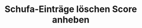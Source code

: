 ---
layout: topic
style_id: topic
title: Schufa-Einträge löschen Score anheben
description: >-
  Erfolgreich Schufa*-Einträge löschen und Schufa*-Score verbessern.
  Rechtsanwalt Dr. Sven Tintemann berät  und kämpft für Sie im Schufa*-Recht.
header_titel: Schufa*-Einträge löschen und Score anheben
header_image: /uploads/theme-schufa1.jpg
erfolge:
  - zahl: 700+
    text: Fälle zur SCHUFA* bearbeitet
  - zahl: 200+
    text: Klagen eingereicht
  - zahl: 20+
    text: Medienberichte zu Erfolgen
intro_titel: 'Nicht sicher, was auf Sie zutrifft?'
intro_text_markdown: >-
  Erhalten Sie eine erste Empfehlung zu Ihrer Situation sofort mit unserem
  kostenlosen und unverbindlichen Selbst-Check. Einem von unseren Experten
  entwickelten Online-Tool.&nbsp;
intro_link_text: Machen Sie den Selbst-Check
intro_link: /schufa-beratung
abschnitte:
  - abschnitt_template: weiss_bild_links
    titel:
    text_markdown:
    image:
    cta: true
  - abschnitt_template: box_hell
    titel: Negativeintrag löschen
    text_markdown: >-
      Die meisten in Deutschland lebenden Menschen registrieren früher oder
      später, dass es die Schufa Holding AG (auch bekannt als Schutzgemeinschaft
      für die allgemeine Kreditsicherung, oder wie hier fortan: SCHUFA) und
      andere Wirtschaftsauskunfteien wie z.B. die infoscore Consumer Data GmbH
      oder die Creditreform Boniversum GmbH gibt. Das dahinterstehende Konzept
      dieser Unternehmen ist so simpel wie weitreichend:


      ### Was machen eigentlich Auskunfteien?


      Das entsprechende Unternehmen (auch Auskunftei genannt) sammelt
      zahlungsrelevante Daten über eine Person und errechnet anhand dieser
      Daten, wie wahrscheinlich es ist, dass die Person ihre
      Zahlungsverpflichtung erfüllt (sog. Score, Scorewert oder auch Scoring).
      Dabei besteht die Schufa Holding AG als Gemeinschaftseinrichtung der
      kreditgebenden Wirtschaft. Die Kunden und Mitglieder der Schufa Holding AG
      sind vor allem Unternehmen der Wirtschaft, die ihren Kunden Darlehen oder
      Verträge mit langen Laufzeiten gewähren und daher auf deren Bonität
      wesentlichen Wert legen.


      ### Was ist ein Score?


      Eine Abfrage dieser Daten und eines bereichsspezifischen Scores findet
      z.B. immer dann statt, wenn man ein neues Konto eröffnen, ein Darlehen
      aufnehmen oder eine Bestellung auf Rechnung bezahlen möchte. Auch im
      Telekommunikationssektor und in anderen Bereichen wird der Score
      berücksichtigt. Mittlerweile verlangen auch viele Vermieter eine
      Schufa-Auskunft, welche in der Vorgabe von Mietwohnungen und dem Abschluss
      von Mietverträgen berücksichtigt wird.


      ### Negativeintrag und schlechter Score


      Ins Bewusstsein der meisten Verbraucher rückt die Tätigkeit der Schufa
      Holding AG dann, wenn ein Negativeintrag oder ein schlechter Scorewert das
      angestrebte Ergebnis verhindert und man beispielsweise kein Darlehen
      bekommt. Im Folgenden soll ein Überblick rund um alle Fragen zu sog.
      Negativeinträgen gegeben werden.
    image:
    cta: true
  - abschnitt_template: weiss_bild_links
    titel: Was ist ein Schufa-Eintrag? Was sind die Folgen?
    text_markdown: >-
      Die Schufa Holding AG erhält als Auskunftei von unterschiedlichen
      Vertragspartnern umfassende Informationen über das Zahlungsverhalten von
      Kunden. Dabei werden sowohl positive Merkmale (z.B. wenn ein Kredit
      pünktlich zurückgezahlt wurde) als auch neutrale Merkmale (z.B. Alters-
      und Adressabfragen) gespeichert. Nicht berücksichtigt werden dabei Daten
      wie z.B. das Gehalt einer Person oder ob diese einer Erwerbstätigkeit
      nachgeht.


      ### Negativeinträge sind oft entscheidend


      Die entscheidende Komponente bildet für viele Betroffene jedoch das
      Stichwort „Negativeintrag“. Dabei handelt es sich um Informationen
      darüber, dass eine Person ihrer Zahlungsverpflichtung nicht nachgekommen
      ist, also beispielsweise ein Kredit nicht zurückbezahlt oder eine Rechnung
      nicht ausgeglichen wurde. Auch diese Informationen über offene Forderungen
      werden von den Gläubigern in der jeweiligen Auskunftei gespeichert.


      ### Berechnung des Score ist geheim


      Anhand aller gespeicherten Informationen berechnet die Schufa Holding AG
      jedes Quartal einen Score für die betroffene Person. Dieser
      Wahrscheinlichkeitswert wird sowohl allgemein als auch branchenspezifisch
      berechnet. Wie genau die einzelnen Merkmale berücksichtigt werden, ist und
      bleibt aufgrund einer Entscheidung des [Bundesgerichtshofes ein
      Geheimnis](https://web.de/magazine/wirtschaft/schufa-kreditformel-bleibt-geheim-18560738).
      Fakt ist jedoch, dass die einzelnen Scores über Vergleichsgruppen
      ermittelt und durch einen Negativeintrag massiv beeinflusst werden.


      ### Negativeintrag hat Folgen für Verbraucher


      Ein negativer Schufa-Eintrag wird auch als sog. Negativmerkmal
      beschrieben. Dabei wird dieser Eintrag von der Schufa Holding AG nicht nur
      gespeichert, sondern es werden auch die zu ihr gehörenden Vertragspartner
      darüber informiert, dass dieses negative Merkmal besteht. Ein negativer
      Schufa-Eintrag kann deshalb dazu führen, dass Kreditkarten und Kredite
      gekündigt werden.


      Auch wenn eine solche Kündigung nicht immer der Fall ist, bestehen ab der
      Eintragung eines Negativmerkmals wahrscheinlich für den Betroffenen
      Probleme in der Zukunft. Unternehmen stellen in vielen Kontexten eine
      Anfrage bei der Schufa Holding AG, um sich Informationen aus einer
      Auskunftei zu beschaffen. Dies gilt sowohl beim Kauf auf Rechnung in einem
      Onlinehandel, als auch bei der Eröffnung eines Kontos, der Anfrage von
      Krediten, der Finanzierung von Autos, usw. Das bedeutet konkret, dass die
      zukünftige wirtschaftliche Handlungsfähigkeit massiv eingeschränkt ist.


      Letztlich entscheidet die Schufa Holding AG selbst nicht über die
      Gewährung von Krediten o.ä., jedoch verlassen sich viele Unternehmen auf
      die Informationen der Schufa Holding AG. Die Folge ist daher meistens,
      dass in den soeben benannten Bereichen kein Vertragsabschluss bzw. keine
      Zahlung auf Rechnung o.ä. mehr möglich sein wird.
    image: /uploads/money-2724235_640.jpg
    cta: true
  - abschnitt_template: weiss_bild_links
    titel: Wann bekommt man einen Schufa-Eintrag?
    text_markdown: >-
      Ob und wann man einen negativen Schufa-Eintrag bekommt hängt von
      verschiedenen Faktoren ab.


      ### Wo ist Datenschutz gesetzlich geregelt?


      Die Rechtsgrundlage für einen Eintrag bei einer Auskunftei findet sich in
      der Datenschutzgrundverordnung (kurz: DSGVO). Dort ist in Art. 6 Abs. 1
      DSGVO geregelt, wann eine Datenverarbeitung erfolgen darf. Zumeist muss
      dafür eine sog. Interessenabwägung durchgeführt werden (Art. 6 Abs. 1 lit.
      f) DSGVO). Das hei&szlig;t, dass Ihre Interessen (z.B. Geschichte vor dem
      Eintrag, Rückzahlungsmodalitäten, Interesse an Geheimhaltung, etc.) mit
      den Interessen der Kreditwirtschaft abgewogen werden.


      Voraussetzung ist in jedem Fall, dass es zu einer Vertragsstörung gekommen
      sein muss. Das bedeutet im Normalfall, dass eine offene Forderung trotz
      Fälligkeit nicht bezahlt wurde.


      ### Welche Voraussetzungen gibt es?


      Bevor man einen Schufa-Eintrag bekommt, müssen aber weitere
      Voraussetzungen erfüllt werden. Bis zur Einführung der DSGVO im Jahr 2018,
      bestand in &sect; 28a Absatz 1 Bundesdatenschutzgesetz (kurz: BDSG a.F.)
      ein fester Katalog an Voraussetzungen, wann eine Datenübermittlung
      erfolgen darf. Obgleich die Voraussetzungen für die Datenübermittlung in
      der neuen Norm im BDSG (&sect; 31 Abs. 2 BDSG) nicht mehr explizit
      geregelt werden, orientiert sich die Praxis bislang auch weiterhin an dem
      alten „Fünferkatalog“.


      Nach dem „Fünferkatalog“ des Bundesdatenschutzgesetzes galten folgende
      Voraussetzungen, von denen nur eine Voraussetzung vorliegen muss. In
      einfachen Worten reichen folgende Merkmale aus:


      Es muss ein rechtskräftiger Titel, wie z.B. ein Vollstreckungsbescheid
      oder ein Gerichtsurteil vorliegen. (&sect; 28 a Abs. 1 Nr. 1 BDSG a.F. /
      jetzt &sect; 31 Abs. 2 Nr. 1 BDSG)


      Die Forderung ist Bestandteil eines Insolvenzverfahrens und dort zur
      Tabelle eingetragen worden. (&sect; 28 a Abs. 1 Nr. 2 BDSG a.F. / jetzt
      &sect; 31 Abs. 2 Nr. 2 BDSG)


      Der Betroffene hat die Forderung ausdrücklich anerkannt. (&sect; 28 a Abs.
      1 Nr. 3 BDSG a.F. / jetzt &sect; 31 Abs. 2 Nr. 3 BDSG)


      Wegen der Zahlungsausfälle wurde der Betroffene mindestens zwei Mal
      gemahnt, wobei er auf die bevorstehende Datenübermittlung hingewiesen
      wurde und der Forderung nicht widersprochen hat. (&sect; 28 a Abs. 1 Nr. 4
      BDSG a.F. / jetzt &sect; 31 Abs. 2 Nr. 4 BDSG)


      Das Vertragsverhältnis kann fristlos gekündigt werden und der Betroffene
      wurde auf den möglichen Eintrag hingewiesen. (&sect; 28 a Abs. 1 Nr. 5
      BDSG / jetzt &sect; 31 Abs. 2 Nr. 5 BDSG)


      Es kommt jedoch vor, dass Unternehmen diese Voraussetzungen nicht
      beachten, bevor sie eine Forderung an eine Auskunftei melden. Unter der
      DSGVO gibt es nunmehr auch Raum für die Einmeldung besonderer Einzelfälle.
      Gleichzeitig führt das Erfüllen des „Fünferkatalogs“ nicht automatisch zu
      einer berechtigten Einmeldung. Hier hilft oft die konkrete Prüfung durch
      einen Rechtsanwalt mit einer Spezialisierung auf Datenschutz, um die
      Vorraussetzungen für einen Widerruf prüfen zu lassen.
    image:
    cta: false
  - abschnitt_template: box_dunkel
    titel: Wie verhindert man einen Negativeintrag?
    text_markdown: >-
      Der beste Schutz gegen einen Negativeintrag ist natürlich, seine
      Rechnungen rechtzeitig und vollständig zu begleichen. Wenn dies aus
      irgendwelchen Gründen mal nicht möglich sein sollte, gibt es dennoch
      einige Ma&szlig;nahmen, die dabei helfen können, sich gegen einen
      Negativeintrag zu schützen.


      ### Bestreiten einer offenen Forderung


      Zunächst sollten eine Forderung, wenn Sie in der konkreten Form nicht
      nachvollziehbar ist, immer bei der Gegenseite bestritten werden. Sollte
      die Gegenseite einen Mahnbescheid beantragt haben, ist hiergegen unbedingt
      Widerspruch einzulegen bzw. die Forderung auszugleichen um einen Eintrag
      bei der Schufa Holding AG zu verhindern. Schufa-Einträge zu titulierten
      Forderungen sind am schwierigsten zur Löschung zu bringen, da ein
      Vollstreckungsbescheid oder ein Urteil ein enorm hohes Beweispotenzial
      haben.


      ### Ratenzahlungsvereinbarung sinnvoll


      In jedem Stadium ist es sinnvoll eine Ratenzahlungsvereinbarung mit ihrem
      Gläubiger abzuschlie&szlig;en. Nach der Rechtsprechung des [LG
      Braunschweig (Urt. v. 28.06.2013, Az.: 9 O
      2394/12)](https://www.anwalt.de/rechtstipps/schufa-loeschung-bei-ratenzahlungsvereinbarung-notwendig_046554.html)
      und weiterer Gerichte führt eine solche Vereinbarung dazu, dass nur die
      konkrete Rate und nicht die gesamte Forderung fällig ist. Das bedeutet,
      dass eine Bank oder ein anderer Gläubiger (wie z.B. ein
      Inkassounternehmen, eine Telekommunikationsanbieter oder ein anderer
      Vertragspartner) ab diesem Zeitpunkt keinen Negativeintrag über die
      gesamte Forderung vornehmen darf. Das kann auch dann helfen, wenn zwar
      vorher ein Eintrag vorgenommen wurde, dieser aber unter einem Fehler
      leidet, weil der Betroffene beispielsweise nicht auf die bevorstehende
      Datenübermittlung (und damit in der Konsequenz über den negativen Eintrag)
      informiert wurde.


      ### Anwalt einschalten und Beratung zu Datenschutz und DSGVO einholen


      Auch hier ist oftmals die Einschaltung eines Rechtsanwalts zu empfehlen,
      der sich mit seiner Kanzlei auf das Datenschutzrecht spezialisiert hat.
      Dieser kann meist schnell nach Durchsicht Ihrer Selbstauskunft, die jetzt
      nach der DSGVO auch Datenkopie hei&szlig;t, Hilfe leisten, Fehler erkennen
      und eine fachkundige Beratung durchführen.
    image:
    cta: true
  - abschnitt_template: banner_bild_rechts
    titel: Kostenlos SCHUFA* Eintrag abfragen
    text_markdown: >-
      Nach den gesetzlichen Grundlagen (Art. 15 DSGVO) hat jeder das Recht, eine
      kostenlose Auskunft bezüglich seiner bei der SCHUFA* Holding AG
      gespeicherten Daten zu bekommen. Das dazu gehörige Bestellformular für die
      kostenlose Auskunft findet man nach einigem Suchen auf der Seite der
      SCHUFA* Holding
      AG&nbsp;[hier](https://www.meineschufa.de/site-11_3_1?dako_token=7529d9814b8310c32cf7ac3a011e8523).


      Es gibt darüber hinaus auch kostenpflichtige Angebote der SCHUFA* Holding
      AG, mit welchen man seine Daten jederzeit online einsehen kann. Auch in
      ausgesuchten
      [Bankfilialen](https://www.meineschufa.de/index.php?site=14_3) kann man
      eine Schufa*-Auskunft gegen eine Gebühr von 29,95 Euro (Stand 14.02.2019)
      erhalten.


      * Es reicht normalerweise aus, wenn man die kostenlose Auskunft – genannt
      Datenkopie gem. Art. 15 DSGVO - bei der SCHUFA* Holding AG beantragt. Dies
      sollte man einmal pro Jahr tun, um sicher zu gehen, dass man keinen
      negativen Eintrag hat und um ggf. dokumentieren zu können, dass dieser
      Zustand vorhanden war.


      * Diverse Anbieter im Internet bieten an, eine SCHUFA* Selbstauskunft
      gegen eine Gebühr für Sie zu organisieren. Es ist davon abzuraten, an
      andere Stellen als bei der SCHUFA* Holding AG selbst oder in einer
      Bankfiliale Geld für eine Selbstauskunft Geld zu investieren. Externe
      Anbieter verkaufen Ihnen ggf. eine Dienstleistung, die für Sie sonst bei
      direkter Abfrage bei der SCHUFA* Holding AG günstiger oder sogar
      kostenfrei erfolgt.
    image: /uploads/data-858360-640-5.jpg
    cta: false
  - abschnitt_template: weiss_bild_links
    titel: Wie lange besteht ein SCHUFA* Eintrag?
    text_markdown: >-
      Viele Betroffene wissen nicht, dass ein SCHUFA* Eintrag nicht sofort mit
      dem Ausgleich, also der Bezahlung einer offenen Forderung an den Gläubiger
      zur Löschung gebracht wird. Dies liegt daran, dass der SCHUFA* Eintrag von
      dem einmeldenden Unternehmen gegenüber der SCHUFA* Holding AG lediglich
      für erledigt, also bezahlt, erklärt wird.


      ### Löschung drei Jahren nach Erledigung


      Um die anderen Vertragspartner ausreichend zu schützen, werden die
      Informationen auch nach dem Ausgleich der Forderung bei der
      Scorewertberechnung berücksichtigt. Eine Löschung des SCHUFA* Eintrages
      erfolgt in der Regel taggenau nach Ablauf von 3 Jahren nach Zahlung. Dies
      geschieht automatisch ohne Zutun des Kunden. Detaillierte Löschungsfristen
      wurden für alle Wirtschaftsauskunfteien in Deutschland anhand eines
      [freiwilligen
      Verhaltenskodex](http://www.handelsauskunfteien.de/index.php?id=47&amp;no_cache=1)
      vereinbart, welcher die Vorschrift des Art. 17 Abs. 1 DSGVO konkretisiert.
      Dieses Vorgehen ist vom europäischen Gesetzgeber explizit gewollt (vgl.
      Art. 40 DSGVO).


      ### Beispiel für Löschung eines Eintrags bei der Schufa


      Im konkreten Beispiel könnte das so aussehen: Herr A. hat ein Darlehen bei
      der B-Bank nicht zurückbezahlt. Deshalb hat die B-Bank im Mai 2016 einen
      Vollstreckungsbescheid über 4.937,00 Euro gegen den Herrn A beantragt und
      zu dieser Forderung einen&nbsp; SCHUFA* Eintrag veranlasst. Als Herr A im
      Dezember 2016 keinen neuen Kredit bekommt, zahlt er die offene Forderung
      über 4.937,00 Euro im Januar 2017 vollständig zurück. Daraufhin wird die
      B-Bank die Forderung bei der SCHUFA* als erledigt vermerken, sodass der
      negative SCHUFA* Eintrag nicht mehr „offen“ ist. Aufgrund der gesetzlichen
      Speicherfristen bleibt der SCHUFA* Eintrag aber bis Januar 2020 bestehen.
      Solange wird er auch bei der Berechnung des Scores berücksichtigt und
      wirkt sich somit auch auf die wirtschaftliche Handlungsfähigkeit aus.


      ### Hilfe vom Anwalt oft ratsam


      Hilfe zum Thema Datenschutz, auch in Bezug auf die Fristen für die
      Löschung eines Eintrags, finden Sie bei der Kanzlei AdvoAdvice
      Rechtsanwälte mbB aus Berlin. Hier kann meist nach kurzer Prüfung Ihrer
      Selbstauskunft beurteilt werden, ob Fehler bei der Meldung an die
      Auskunftei passiert sind und wann Einträge regulär zu löschen sind.
    image: /uploads/batch-books-document-education-357514.jpg
    cta: true
  - abschnitt_template: box_dunkel
    titel: SCHUFA* Eintrag löschen lassen
    text_markdown: >-
      Nach alledem stellt sich für viele Betroffene die Frage, ob man einen
      negativen SCHUFA* Eintrag vorzeitig löschen lassen kann.


      ### Widerruf und Löschung von Negativeinträgen


      Dabei gilt es eine juristische Spitzfindigkeit zu berücksichtigen: Die
      einzelnen Gläubiger, denen Sie als Kunde etwas schulden, können einen
      negativen SCHUFA* Eintrag gar nicht selbst löschen. Diese können den
      Schufa Eintrag nur widerrufen, also die SCHUFA* zur Löschung auffordern,
      indem sie einen Widerruf der ursprünglich erfolgen Datenverarbeitung
      erklären.


      Die SCHUFA* selbst geht davon aus, dass sie nicht verpflichtet ist, die
      Daten im Anschluss an einen Widerruf zu löschen. Vielmehr kann die
      Speicherung bestehen bleiben, wenn die SCHUFA* gesicherte Kenntnis über
      den Hintergrund des negativen SCHUFA* Eintrages erlangt hat und davon
      ausgeht, dass kein Grund zum Widerruf besteht.


      Ob und inwiefern die SCHUFA* eine [eigene
      Prüfungskompetenz](/uploads/tintemann-de/PRev-2016-343-ff.-Scoring-Transparenz-Schufa-Holding-AG.pdf)
      (in dem Fachartikel unter dem Stichwort „berechtigtes Interesse“ auf Seite
      4 abgehandelt) hat, ist eine Frage, zu der sich aus unserer Sicht keine
      direkte Antwortung im Bundesdatenschutzgesetz oder in der
      Datenschutzgrundverordnung findet und zu der es deshalb durchaus
      unterschiedliche rechtliche Ansichten gibt.


      ### a) SCHUFA* Eintrag: Löschen durch die SCHUFA* selbst


      Aufgrund der soeben beschriebenen Frage der Prüfungskompetenz, kommt es
      aber auch immer wieder zu dem gegenteiligen Ergebnis durch die SCHUFA. Es
      sind zahlreiche Fälle bekannt, in denen negative SCHUFA* Einträge von der
      SCHUFA* selbst gelöscht wurden. Dies passiert in der Regel dann, wenn die
      einmeldende Stelle die Einmeldevoraussetzungen nach Art. 6 Abs. 1 DSGVO
      (&sect; 28a Abs. 1 BDSG a.F. / &sect; 31 Abs. 2 BDSG) nicht nachweisen
      kann. Erfahrungsgemä&szlig; betrifft dies aber nur eine geringe Anzahl von
      Fällen.


      ### Tipp vom Rechtsanwalt


      Wenn Sie die SCHUFA* selbst kontaktieren, dann ist nahezulegen, auf eine
      angemessene Formulierung und einen höflichen Grundton zurückzugreifen.
      Hass-Tiraden haben quasi noch nie zum Erfolg geführt und lassen womöglich
      die Bereitschaft beim zuständigen Sachbearbeiter zu einer vorzeitigen
      Löschung massiv sinken. Damit festigen Sie den aktuellen schlechten
      Zustand und machen einem möglicherweise später tätigen Rechtsanwalt das
      Leben schwerer.


      ### b) [SCHUFA* Eintrag: Löschen durch
      Musterbrief](https://www.google.de/search?rlz=1C1QJDB_enDE631DE631&amp;q=schufa+eintrag+l%C3%B6schen+musterbrief&amp;sa=X&amp;ved=0ahUKEwjfqs_2k_TUAhUFC8AKHbhnAoUQ1QIIdCgF)


      Im Internet sind viele Angebote vorhanden, welche einen Musterbrief zur
      Löschung eines SCHUFA* Eintrages anbieten. Für einen solchen Musterbrief
      sollten Sie grundsätzlich niemals Geld ausgeben.


      Viele dieser Briefe beinhalten zwar richtige Hinweise und zitieren
      Urteile. Sie gaukeln dem Laien jedoch auch vor, dass ein negativer Schufa
      Eintrag immer zu löschen ist. Dies ist allerdings leider nicht der Fall\!


      Sicherlich kann man den freundlichen aber bestimmten Kontakt zu dem
      eintragenden Unternehmen suchen. Wenn man dabei auf Granit bei&szlig;t,
      ist es aber empfehlenswert, sich Hilfe von einem Anwalt zu holen.


      Gerade in diesem Kontext gelten die Sprichwörter „Man sieht nur was man
      wei&szlig;“ und „Man sollte nicht alles glauben, was im Internet steht“.


      Gerade bei den vielfältigen unterschiedlichen Sachverhalten, welche zu
      einem&nbsp; SCHUFA* Eintrag führen können, ist es wichtig, eine Prüfung
      des Einzelfalles vorzunehmen. Dies ist über einen Musterbrief effektive
      Hilfe gerade nicht möglich.


      Zudem fehlt es Anbietern von Musterbriefen meist an der notwendigen
      Erlaubnis zur Rechtsberatung, weshalb Sie dort eben auch nicht beraten,
      sondern nur mit Mustern ohne Beratung und Hilfe zur konkreten Anpassung
      auf Ihren Fall abgespeist werden.


      ### c) [SCHUFA* Eintrag:
      Löschen](https://www.google.de/search?rlz=1C1QJDB_enDE631DE631&amp;q=schufa+eintrag+l%C3%B6schen+musterbrief&amp;sa=X&amp;ved=0ahUKEwjfqs_2k_TUAhUFC8AKHbhnAoUQ1QIIdCgF)
      nach Erledigung


      Wie zuvor bereits erwähnt, muss ein SCHUFA* Eintrag nicht unmittelbar nach
      der Erledigung gelöscht werden. Die Grundregel ist, dass der negative
      Eintrag noch weitere drei Jahre nach der Erledigung bei der Auskunftei
      bestehen bleibt (z.B. Erledigung im März 2017 – Automatische Löschung zum
      März 2020).


      Die SCHUFA* hatte bist zur Einführung der DSGVO eine interne Richtlinien,
      wonach sie sich verbindlich dazu bereit erklärte, Forderungen unmittelbar
      nach der Erledigung zur Löschung zu bringen, wenn bestimmte
      Voraussetzungen erfüllt sind. Diese interne Richtlinie existiert in dieser
      Form seit dem 25.05.2018 nicht mehr. Vielmehr kann jetzt nur eine Prüfung
      im Einzelfall zu einer vorzeitigen Löschung führen.


      #### Tipp aus der Praxis


      Sollten Sie Kenntnis von einem negativen SCHUFA* Eintrag erlangen, dann
      sollte die dazugehörige Forderung schnellstmöglich bezahlt werden. Dies
      kann auch „ohne Anerkennung einer Rechtspflicht“ geschehen, wenn die
      konkrete Forderung der Höhe nach nicht stimmt oder andere Rechtsfragen
      rund um die Forderung im Raum stehen.


      ### d) [SCHUFA* Eintrag: Löschen durch
      Rechtsanwalt](https://www.google.de/search?rlz=1C1QJDB_enDE631DE631&amp;q=schufa+eintrag+l%C3%B6schen+musterbrief&amp;sa=X&amp;ved=0ahUKEwjfqs_2k_TUAhUFC8AKHbhnAoUQ1QIIdCgF)


      Der einzig sichere Weg herauszufinden, ob ein SCHUFA* Eintrag gelöscht
      oder widerrufen werden muss, ist die Beauftragung eines Rechtsanwalts mit
      Expertise in Rechtsfragen im Bereich SCHUFA* und Datenschutz.


      Gerade aufgrund der Masse an scheinbar kostengünstigen Angeboten und
      Vorschlägen, welche häufig nicht zum Erfolg führen, kann ein Anwalt häufig
      schon nach Durchsicht der wichtigsten Unterlagen eine zuverlässige
      Einschätzung abgeben, ob ein Eintrag gelöscht werden kann und muss.


      Kernpunkt der Problematik ist, dass häufig jede Information eine
      Einzelbewertung benötigt, um eine Löschung eines SCHUFA* Eintrages zu
      erreichen. Hierbei geht es oft um das Aufdecken von Fehlern und eine
      konrkete Beratung zum Einzelfall.


      Im Folgenden stellt Ihnen unsere Kanzlei ausgesuchte Verfahren vor, in
      welchen es zu einer Löschung des negativen SCHUFA* Eintrages gekommen ist,
      um aufzuzeigen, wie vielfältig und verschachtelt die Gesamtthematik ist:


      * [Anerkenntnis und
      Ratenzahlungsvereinbarung](https://advoadvice.de/blog/schufa-recht-advanzia-bank-widerruft-negativen-schufa-eintrag/)
      – Advanzia Bank S.A.: In diesem Fall wurde gleichzeitig mit dem angeblich
      „ausdrücklichen“ Anerkenntnis auch eine Ratenzahlungsvereinbarung
      getroffen. Dadurch war die entsprechende Forderung nicht mehr fällig und
      der negative SCHUFA* Eintrag wurde widerrufen.


      * [Vollstreckungsbescheid mit falscher
      Adresse](https://advoadvice.de/blog/schufa-recht-wohnsitz-im-ausland-sch%C3%BCtzt-nicht-vor-schufa-eintrag/)
      – Mobilfunkanbieter: Hier hat ein Mobilfunkanbieter eine Forderung über
      441,00 Euro titulieren lassen und als Negativeintrag bei der SCHUFA
      eingemeldet. Nachdem die Rechtsanwälte den ständigen Aufenthalt des
      Betroffenen in Italien nachweisen konnte, war klar, dass der Betroffene
      keine Kenntnis vom formell rechtmä&szlig;ig erlassenen
      Vollstreckungsbescheid haben konnte. Bei der buchstäblichen Anwendung des
      Gesetzeswortlautes wäre der Mobilfunkanbieter im Recht gewesen, aber dies
      war nicht mit Sinn und Zweck der Regelung vereinbar.


      * [Kein Anerkenntnis, keine Fälligkeit, kein richtiger
      Schufa*-Hinweis](https://advoadvice.de/blog/schufa-recht-ing-diba-erstinstanzlich-zum-schufa-widerruf-verurteilt/)
      – ING-DiBa: Manche Verfahren können erst gerichtlich geklärt werden,
      obwohl keine der entscheidenden Voraussetzungen nach &sect; 28a BDSG
      vorlagen. Insbesondere im Anschluss an das [Urteil des
      BGH](https://www.jurion.de/urteile/bgh/2015-03-19/i-zr-157_13/) wurde
      nunmehr auch geurteilt, dass ein Verbraucher nicht ordnungsgemä&szlig;
      aufgeklärt wird, wenn der SCHUFA-Hinweis nach Nr. 4 keine Möglichkeit des
      Bestreitens der Forderung aufweist.


      * [SCHUFA* Eintrag nach
      Nichtabnahmeentschädigung](https://advoadvice.de/blog/schufa-recht-schufa-l%C3%B6scht-negativeintrag-der-commerzbank-ag-aus-nichtabnahmeentsch%C3%A4digung/)
      – Commerzbank AG: Die Commerzbank AG hatte hier weitere Sicherheiten und
      Unterlagen für einen Immobiliar-Darlehensvertrag gefordert, obwohl die
      Vertragsdetails aus Sicht des Kreditnehmers eigentlich schon geklärt
      waren. Deshalb wollte der Betroffene das Darlehen nicht mehr abnehmen und
      die Commerzbank AG berechnete dafür eine Nichtabnahme-Entschädigung. Als
      diese nicht gezahlt wurde, meldete die Bank die Höhe dieser Entschädigung
      zu der ursprünglich eingerichteten Kontonummer als negativen Schufa
      Eintrag ein.


      * [SCHUFA* Eintrag nur nach ordnungsgemä&szlig;er Mahnung
      zulässig](https://advoadvice.de/blog/schufa-recht-pno-inkasso-widerruft-negativeintrag/)
      – PNO Inkasso AG: Wenn ein negativer SCHUFA* Eintrag nach &sect; 28a Abs.
      1 Nr. 4 BDSG vorgenommen wird, dann muss der Betroffene
      ordnungsgemä&szlig; gemahnt werden. Dies geschieht nicht immer. In diesem
      Fall kannte der Betroffene die PNO Inkasso AG gar nicht, bis er den
      SCHUFA* Eintrag entdeckte.


      * [Unbekanntes Urteil führt zu Schufa
      Eintrag](https://advoadvice.de/blog/schufa-recht-schufa-holding-ag-l%C3%B6scht-eintrag-der-dohr-inkasso-gmbh-co-kg/)
      –Inkasso: Ein öffentlich zugestelltes Urteil aus dem Jahr 2002 stellte die
      Grundlage für einen negativen SCHUFA* Eintrag im Jahr 2017 dar. Der
      Betroffene wusste aufgrund dieser öffentlichen Zustellung lange Zeit
      nichts von dem Urteil und konnte die Forderung deshalb auch nicht
      ausgleichen. Die SCHUFA* Holding AG entschloss sich daher selbst dazu, den
      Eintrag zur Löschung zu bringen.
    image:
    cta: true
  - abschnitt_template: box_hell
    titel: Konkrete Rechtsgrundlagen
    text_markdown: >-
      Oftmals ist für Betroffene unklar, welches Recht überhaupt anwendbar ist.


      ### Bundesdatenschutzgesetz galt bis zum 25.05.2018


      Bis zum 25.05.2018 war die Übermittlung von sogenannten Negativmerkmalen
      anhand von &sect; 28a Abs. 1 Nr. 1-5 BDSG a.F. zu beurteilen.


      Dabei war klar geregelt, dass die Übermittlung personenbezogener Daten an
      Auskunfteien (wie z.B. die SCHUFA, Creditreform, Bürgel oder andere) über
      eine Forderung nur zulässig ist, wenn die geschuldete Leistung trotz
      Fälligkeit nicht erbracht worden ist, die Übermittlung zur Wahrung
      berechtigter Interessen der verantwortlichen Stelle oder eines Dritten
      erforderlich ist und der Betroffene nach Eintritt der Fälligkeit die
      Forderung mindestens zweimal schriftlich gemahnt worden ist.


      Ist die Forderung nicht fällig (z.B. weil sich der Schuldner noch nicht im
      Zahlungsverzug befindet oder eine Ratenzahlung oder Stundung vereinbart
      hat), liegt kein rechtmä&szlig;iger Schufa*-Eintrag vor.


      ### Datenschutzgrundverordnung (DSGVO) seit dem 25.05.2018


      Seit dem 25.05.2018 gilt die Datenschutzgrundverordnung. Diese sieht
      lediglich sehr allgemeine Rechtsgrundlagen für die Datenverarbeitung vor.
      Bei negativen SCHUFA-Einträgen ergibt sich die Rechtfertigung nur aus der
      Interessenabwägung des Art. 6 Abs. 1 lit. f) DSGVO.


      Als grundlegende Orientierung kann die Norm des &sect; 31 Abs. 2 BDSG
      (&sect; 28a Abs. 1 BDSG a.F.) helfen, obgleich die Voraussetzung für eine
      Datenübermittlung nicht mehr explizit festgelegt wird.


      Grundsätzlich ist hier die einmeldende Stelle für das Vorliegen der
      Voraussetzungen nach Art. 6 Abs. 1 DSGVO beweisbelastet. Es gilt nämlich
      die gesetzliche Vermutung, dass grundsätzlich jede Datenverarbeitung
      rechtswidrig ist, wen kein entsprechender Rechtfertigungsgrund vorliegt.


      ### Scoring gesetzlich geregelt


      In &sect; 31 Abs. 1 BDSG und in Art. 6 und 22 DSGVO ist nun auch das sog.
      Scoringverfahren gesetzlich eindeutig geregelt. Danach dürfen die
      Auskunfteien die gespeicherten Daten im Rahmen eines wissenschaftlich
      anerkannten mathematisch-statistischen Verfahrens verwenden, um hiermit
      eine Prognose über das zukünftige Verhalten bestimmter Personengruppen zu
      erstellen.


      Hierbei kann es vorkommen, dass trotz Fehlens negativer Einträge der Score
      einer betroffenen Person so niedrig ist, dass er nicht bzw. nicht mehr als
      kreditwürdig angesehen wird.


      Das Scoring muss daher auch einer rechtlichen Überprüfung unterzogen
      werden können, auch wenn der Bundesgerichtshof meint, dass die Schufa
      Holding AG ihre Datenformel nicht offen legen muss.


      ### Beratung durch Rechtsanwälte oftmals sinnvoll


      Um die konkreten gesetzlichen Grundlagen einschätzen zu können, macht es
      oftmals Sinn Hilfe von einem Anwalt in Anspruch zu nehmen, der im Bereich
      Schufa*-Recht und Datenschutz hinreichende Expertise aufweist. Dieser kann
      schnell erkennen, welche Rechtsgrundlage Anwendung findet und ob ein
      Fehler bei der Eintragung passiert ist. So kann dann oftmals die Löschung
      eines Eintrags durch die Auskunftei selbst oder ein Widerruf durch die
      eintragende Stelle erreicht werden.


      &nbsp;
    image:
    cta: false
redirect_from:
  - /themen/datenschutz
  - /themen/datenschutz/
redirect_to:
sitemap: true
---